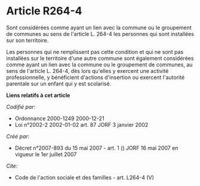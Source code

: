 # Article R264-4

Sont considérées comme ayant un lien avec la commune ou le groupement de communes au sens de l'article L. 264-4 les personnes
qui sont installées sur son territoire.

Les personnes qui ne remplissent pas cette condition et qui ne sont pas installées sur le territoire d'une autre commune sont
également considérées comme ayant un lien avec la commune ou le groupement de communes, au sens de l'article L. 264-4, dès
lors qu'elles y exercent une activité professionnelle, y bénéficient d'actions d'insertion ou exercent l'autorité parentale
sur un enfant qui y est scolarisé.

**Liens relatifs à cet article**

_Codifié par_:

  - Ordonnance 2000-1249 2000-12-21
  - Loi n°2002-2 2002-01-02 art. 87 JORF 3 janvier 2002

_Créé par_:

  - Décret n°2007-893 du 15 mai 2007 - art. 1 () JORF 16 mai 2007 en vigueur le 1er juillet 2007

_Cite_:

  - Code de l'action sociale et des familles - art. L264-4 (V)
